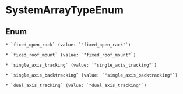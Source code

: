 
# SystemArrayTypeEnum

## Enum


    * `fixed_open_rack` (value: `"fixed_open_rack"`)

    * `fixed_roof_mount` (value: `"fixed_roof_mount"`)

    * `single_axis_tracking` (value: `"single_axis_tracking"`)

    * `single_axis_backtracking` (value: `"single_axis_backtracking"`)

    * `dual_axis_tracking` (value: `"dual_axis_tracking"`)



